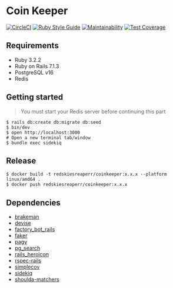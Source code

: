# Coin Keeper

[![CircleCI](https://dl.circleci.com/status-badge/img/gh/RedSkiesReaperr/coin-keeper/tree/main.svg?style=svg)](https://dl.circleci.com/status-badge/redirect/gh/RedSkiesReaperr/coin-keeper/tree/main)
[![Ruby Style Guide](https://img.shields.io/badge/code_style-community-brightgreen.svg)](https://rubystyle.guide)
[![Maintainability](https://api.codeclimate.com/v1/badges/7468a36c5655928f3277/maintainability)](https://codeclimate.com/github/RedSkiesReaperr/coin-keeper/maintainability)
[![Test Coverage](https://api.codeclimate.com/v1/badges/7468a36c5655928f3277/test_coverage)](https://codeclimate.com/github/RedSkiesReaperr/coin-keeper/test_coverage)

## Requirements

- Ruby 3.2.2
- Ruby on Rails 7.1.3
- PostgreSQL v16
- Redis

## Getting started
> You must start your Redis server before continuing this part
```shell
$ rails db:create db:migrate db:seed
$ bin/dev
$ open http://localhost:3000
# Open a new terminal tab/window
$ bundle exec sidekiq
```

## Release

```shell
$ docker build -t redskiesreaperr/coinkeeper:x.x.x --platform linux/amd64 .
$ docker push redskiesreaperr/coinkeeper:x.x.x
```

## Dependencies

- [brakeman](https://github.com/presidentbeef/brakeman)
- [devise](https://github.com/heartcombo/devise)
- [factory_bot_rails](https://github.com/thoughtbot/factory_bot_rails)
- [faker](https://github.com/faker-ruby/faker/tree/main)
- [pagy](https://github.com/ddnexus/pagy)
- [pg_search](https://github.com/Casecommons/pg_search)
- [rails_heroicon](https://github.com/abeidahmed/rails-heroicon)
- [rspec-rails](https://github.com/rspec/rspec-rails)
- [simplecov](https://github.com/simplecov-ruby/simplecov)
- [sidekiq](https://github.com/sidekiq/sidekiq)
- [shoulda-matchers](https://github.com/thoughtbot/shoulda-matchers)
